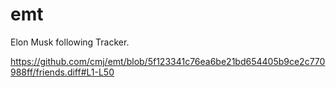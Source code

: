 # emt
Elon Musk following Tracker.

https://github.com/cmj/emt/blob/5f123341c76ea6be21bd654405b9ce2c770988ff/friends.diff#L1-L50
